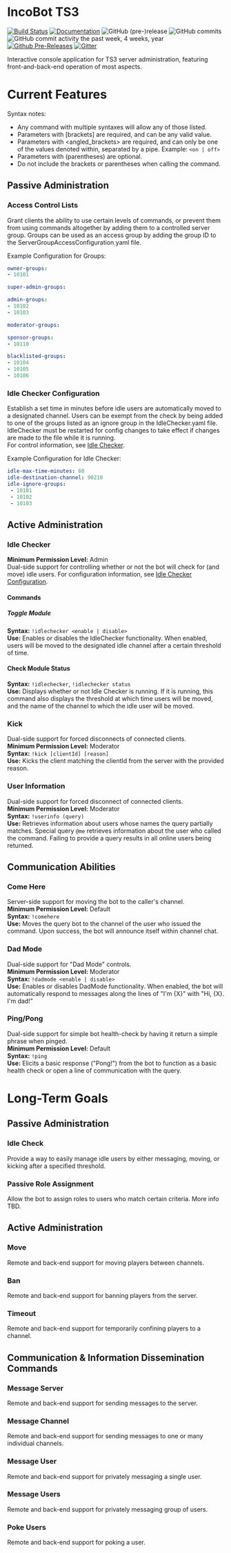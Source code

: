 # IncoBot TS3
[![Build Status](https://travis-ci.org/somefriggnidiot/IncoBot-TS3.svg?branch=master)](https://travis-ci.org/somefriggnidiot/IncoBot-TS3)
[![Documentation](https://img.shields.io/badge/documentation-v0.1.0-blue.svg)](https://somefriggnidiot.github.io/IncoBot-TS3-Docs/)
![GitHub (pre-)release](https://img.shields.io/github/release/somefriggnidiot/IncoBot-TS3/all.svg)
![GitHub commits](https://img.shields.io/github/commits-since/somefriggnidiot/IncoBot-TS3/0.1.0.svg)
![GitHub commit activity the past week, 4 weeks, year](https://img.shields.io/github/commit-activity/y/somefriggnidiot/IncoBot-TS3.svg)
[![Github Pre-Releases](https://img.shields.io/github/downloads-pre/somefriggnidiot/IncoBot-TS3/latest/total.svg)](https://github.com/somefriggnidiot/IncoBot-TS3/releases)
[![Gitter](https://img.shields.io/gitter/room/nwjs/nw.js.svg)](https://gitter.im/IncoBot-TS3/Lobby)

  
Interactive console application for TS3 server administration, featuring front-and-back-end operation of most aspects.

# Current Features
Syntax notes:
- Any command with multiple syntaxes will allow any of those listed.
- Parameters with [brackets] are required, and can be any valid value.
- Parameters with <angled_brackets> are required, and can only be one of the values denoted 
within, separated by a pipe. Example: `<on | off>` 
- Parameters with (parentheses) are optional.
- Do not include the brackets or parentheses when calling the command.

## Passive Administration
### Access Control Lists
Grant clients the ability to use certain levels of commands, or prevent them from using commands 
altogether by adding them to a controlled server group. Groups can be used as an access group by 
adding the group ID to the ServerGroupAccessConfiguration.yaml file.

Example Configuration for Groups:
```yaml
owner-groups:
- 10101

super-admin-groups:

admin-groups:
- 10102
- 10103

moderator-groups:

sponsor-groups:
- 10110

blacklisted-groups:
- 10104
- 10105
- 10106
```
  
### Idle Checker Configuration
Establish a set time in minutes before idle users are automatically moved to a designated channel. Users can be exempt from the check by being added to one of the groups listed as an ignore
group in the IdleChecker.yaml file. IdleChecker must be restarted for config changes to take 
effect if changes are made to the file while it is running.  
For control information, see [Idle Checker](#idle-checker).

Example Configuration for Idle Checker:
```yaml
idle-max-time-minutes: 60
idle-destination-channel: 90210
idle-ignore-groups:
 - 10101
 - 10102
 - 10103
```

## Active Administration
### Idle Checker
**Minimum Permission Level:** Admin  
Dual-side support for controlling whether or not the bot will check for (and move) idle users.
For configuration information, see [Idle Checker Configuration](#idle-checker-configuration).

#### Commands
##### Toggle Module
**Syntax:** `!idlechecker <enable | disable>`  
**Use:** Enables or disables the IdleChecker functionality. When enabled, users will be moved to 
the designated idle channel after a certain threshold of time.  

#### Check Module Status
**Syntax:** `!idlechecker`, `!idlechecker status`  
**Use:** Displays whether or not Idle Checker is running. If it is running, this command also displays the threshold at which time users will be moved, and the name of the channel to which the idle user will be moved.
  
### Kick
Dual-side support for forced disconnects of connected clients.  
**Minimum Permission Level:** Moderator  
**Syntax:** `!kick [clientId] [reason]`  
**Use:** Kicks the client matching the clientId from the server with the provided reason.

### User Information
Dual-side support for forced disconnect of connected clients.  
**Minimum Permission Level:** Moderator  
**Syntax:** `!userinfo (query)`  
**Use:** Retrieves information about users whose names the query partially matches. Special query `@me` retrieves information about the user who called the command. Failing to provide a query results in all online users being returned.
    
## Communication Abilities
### Come Here
Server-side support for moving the bot to the caller's channel.  
**Minimum Permission Level:** Default  
**Syntax:** `!comehere`  
**Use:** Moves the query bot to the channel of the user who issued the command. Upon success, the bot will announce itself within channel chat.

### Dad Mode
Dual-side support for "Dad Mode" controls.  
**Minimum Permission Level:** Moderator  
**Syntax:**  `!dadmode <enable | disable>`  
**Use:** Enables or disables DadMode functionality. When enabled, the bot will automatically respond to messages along the lines of "I'm {X}" with "Hi, {X}. I'm dad!"

### Ping/Pong
Dual-side support for simple bot health-check by having it return a simple phrase when pinged.  
**Minimum Permission Level:** Default  
**Syntax:** `!ping`  
**Use:** Elicits a basic response ("Pong!") from the bot to function as a basic health check or open a line of communication with the query.  
  
# Long-Term Goals  
## Passive Administration
### Idle Check 
Provide a way to easily manage idle users by either messaging, moving, or kicking after a specified threshold. 
### Passive Role Assignment
Allow the bot to assign roles to users who match certain criteria. More info TBD.

## Active Administration
### Move
Remote and back-end support for moving players between channels.
### Ban
Remote and back-end support for banning players from the server.
### Timeout
Remote and back-end support for temporarily confining players to a channel.

## Communication & Information Dissemination Commands
### Message Server
Remote and back-end support for sending messages to the server.
### Message Channel
Remote and back-end support for sending messages to one or many individual channels.
### Message User
Remote and back-end support for privately messaging a single user.
### Message Users
Remote and back-end support for privately messaging group of users.
### Poke Users
Remote and back-end support for poking a user.
